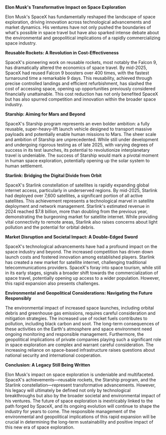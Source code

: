 **Elon Musk's Transformative Impact on Space Exploration**

Elon Musk's SpaceX has fundamentally reshaped the landscape of space exploration, driving innovation across technological advancements and market dynamics.  His ventures have not only pushed the boundaries of what's possible in space travel but have also sparked intense debate about the environmental and geopolitical implications of a rapidly commercializing space industry.

**Reusable Rockets: A Revolution in Cost-Effectiveness**

SpaceX's pioneering work on reusable rockets, most notably the Falcon 9, has dramatically altered the economics of space travel.  By mid-2025, SpaceX had reused Falcon 9 boosters over 400 times, with the fastest turnaround time a remarkable 9 days. This reusability, achieved through precise controlled landings and efficient refurbishment, has slashed the cost of accessing space, opening up opportunities previously considered financially unattainable.  This cost reduction has not only benefited SpaceX but has also spurred competition and innovation within the broader space industry.

**Starship: Aiming for Mars and Beyond**

SpaceX's Starship program represents an even bolder ambition: a fully reusable, super-heavy-lift launch vehicle designed to transport massive payloads and potentially enable human missions to Mars.  The sheer scale and ambition of Starship are unprecedented. While still under development and undergoing rigorous testing as of late 2025, with varying degrees of success in its test launches, its potential to revolutionize interplanetary travel is undeniable.  The success of Starship would mark a pivotal moment in human space exploration, potentially opening up the solar system to human settlement.

**Starlink: Bridging the Digital Divide from Orbit**

SpaceX's Starlink constellation of satellites is rapidly expanding global internet access, particularly in underserved regions.  By mid-2025, Starlink had deployed over 7,600 satellites, a significant portion of all active satellites.  This achievement represents a technological marvel in satellite deployment and network management.  Starlink's estimated revenue in 2024 reached $7.8 billion, more than doubling from the previous year, demonstrating the burgeoning market for satellite internet.  While providing vital connectivity to remote areas, Starlink also raises concerns about light pollution and the potential for orbital debris.

**Market Disruption and Societal Impact: A Double-Edged Sword**

SpaceX's technological advancements have had a profound impact on the space industry and beyond.  The increased competition has driven down launch costs and fostered innovation among established players.  Starlink has created a new market for satellite internet, challenging traditional telecommunications providers.  SpaceX's foray into space tourism, while still in its early stages, signals a broader shift towards the commercialization of space travel, potentially opening up access to a wider population.  However, this rapid expansion also presents challenges.

**Environmental and Geopolitical Considerations: Navigating the Future Responsibly**

The environmental impact of increased space launches, including orbital debris and greenhouse gas emissions, requires careful consideration and mitigation strategies. The increased use of rocket fuels contributes to pollution, including black carbon and soot.  The long-term consequences of these activities on the Earth's atmosphere and space environment need ongoing monitoring and responsible management.  Furthermore, the geopolitical implications of private companies playing such a significant role in space exploration are complex and warrant careful consideration.  The increasing reliance on space-based infrastructure raises questions about national security and international cooperation.

**Conclusion: A Legacy Still Being Written**

Elon Musk's impact on space exploration is undeniable and multifaceted.  SpaceX's achievements—reusable rockets, the Starship program, and the Starlink constellation—represent transformative advancements.  However, his legacy will ultimately be defined not only by technological breakthroughs but also by the broader societal and environmental impact of his ventures.  The future of space exploration is inextricably linked to the path forged by SpaceX, and its ongoing evolution will continue to shape the industry for years to come.  The responsible management of the environmental and geopolitical implications of this rapid expansion will be crucial in determining the long-term sustainability and positive impact of this new era of space exploration.